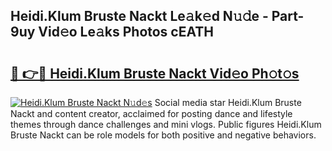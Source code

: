 ## Heidi.Klum Bruste Nackt Le𝚊k𝚎d N𝚞𝚍e - Part-9uy Vid𝚎o Le𝚊ks Photos cEATH

# <h2><a href="http://fb6c4w6.evod.top/?m=Heidi.Klum+Bruste+Nackt">🔗 👉🔴 Heidi.Klum Bruste Nackt Vid𝚎o Ph𝚘t𝚘s</a></h2>

[![Heidi.Klum Bruste Nackt N𝚞d𝚎s](https://i.imgur.com/8V9OHl7.gif)](http://fb6c4w6.evod.top/?m=Heidi.Klum+Bruste+Nackt)
Social media star Heidi.Klum Bruste Nackt and content creator, acclaimed for posting dance and lifestyle themes through dance challenges and mini vlogs. Public figures Heidi.Klum Bruste Nackt can be role models for both positive and negative behaviors. 
